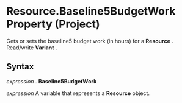 
# Resource.Baseline5BudgetWork Property (Project)

Gets or sets the baseline5 budget work (in hours) for a  **Resource** . Read/write **Variant** .


## Syntax

 _expression_ . **Baseline5BudgetWork**

 _expression_ A variable that represents a **Resource** object.

